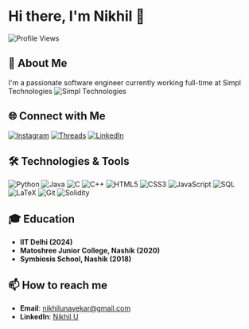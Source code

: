 # Hi there, I'm Nikhil 👋

![Profile Views](https://komarev.com/ghpvc/?username=404nik&color=brightgreen)

## 🚀 About Me
I'm a passionate software engineer currently working full-time at Simpl Technologies 
![Simpl Technologies](https://ibb.co/k6kQ9ybr)

## 🌐 Connect with Me
[![Instagram](https://img.shields.io/badge/Instagram-%23E4405F.svg?style=for-the-badge&logo=instagram&logoColor=white)](https://www.instagram.com/nikhil_unavekar/)
[![Threads](https://img.shields.io/badge/Threads-000000?style=for-the-badge&logo=threads&logoColor=white)](https://www.threads.net/@nikhil_unavekar)
[![LinkedIn](https://img.shields.io/badge/LinkedIn-%230077B5.svg?style=for-the-badge&logo=linkedin&logoColor=white)](https://www.linkedin.com/in/nikhil-u-9b4435222/)

## 🛠️ Technologies & Tools
![Python](https://img.shields.io/badge/-Python-000?&logo=Python)
![Java](https://img.shields.io/badge/-Java-000?&logo=Java&logoColor=007396)
![C](https://img.shields.io/badge/-C-000?&logo=C)
![C++](https://img.shields.io/badge/-C++-000?&logo=C%2B%2B&logoColor=00599C)
![HTML5](https://img.shields.io/badge/-HTML5-000?&logo=HTML5)
![CSS3](https://img.shields.io/badge/-CSS3-000?&logo=CSS3&logoColor=1572B6)
![JavaScript](https://img.shields.io/badge/-JavaScript-000?&logo=JavaScript)
![SQL](https://img.shields.io/badge/-SQL-000?&logo=MySQL)
![LaTeX](https://img.shields.io/badge/-LaTeX-000?&logo=LaTeX)
![Git](https://img.shields.io/badge/-Git-000?&logo=Git)
![Solidity](https://img.shields.io/badge/-Solidity-000?&logo=Solidity)

## 🎓 Education
- **IIT Delhi (2024)**
- **Matoshree Junior College, Nashik (2020)**
- **Symbiosis School, Nashik (2018)**

## 📫 How to reach me
- **Email**: [nikhilunavekar@gmail.com](mailto:nikhilunavekar@gmail.com)
- **LinkedIn**: [Nikhil U](https://www.linkedin.com/in/nikhil-u-9b4435222/)



